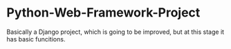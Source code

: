 # Python-Web-Framework-Project
Basically a Django project, which is going to be improved, but at this  stage it has basic funcitions.
